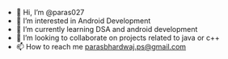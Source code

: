 - 👋 Hi, I’m @paras027
- 👀 I’m interested in Android Development
- 🌱 I’m currently learning DSA and android development
- 💞️ I’m looking to collaborate on projects related to java or c++
- 📫 How to reach me parasbhardwaj.ps@gmail.com

<!---
paras027/paras027 is a ✨ special ✨ repository because its `README.md` (this file) appears on your GitHub profile.
You can click the Preview link to take a look at your changes.
--->
